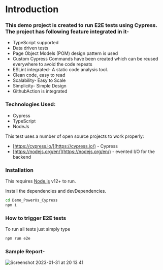 # Introduction

### This demo project is created to run E2E tests using Cypress. The project has following feature integrated in it-
- TypeScript supported
- Data driven tests
- Page Object Models (POM) design pattern is used
- Custom Cypress Commands have been created which can be reused everywhere to avoid the code repeats
- ESLint integrated- A static code analysis tool.
- Clean code, easy to read
- Scalability- Easy to Scale
- Simplicity- Simple Design
- GithubAction is integrated

### Technologies Used:
- Cypress
- TypeScript
- NodeJs

This test uses a number of open source projects to work properly:

* [https://cypress.io/](https://cypress.io/) - Cypress
* [https://nodejs.org/en/](https://nodejs.org/en/) - evented I/O for the backend

### Installation

This requires [Node.js](https://nodejs.org/) v12+ to run.

Install the dependencies and devDependencies.

```sh
cd Demo_PowerUs_Cypress
npm i
```

### How to trigger E2E tests

To run all tests just simply type

```sh
npm run e2e
```
### Sample Report-

![Screenshot 2023-01-31 at 20 13 41](https://user-images.githubusercontent.com/19307354/215860006-dedfaf66-241f-42fd-ae3d-b05a1d40e55d.jpeg)


